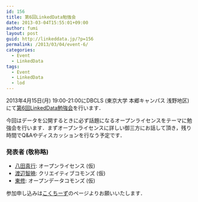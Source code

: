 ```yaml
---
id: 156
title: 第6回LinkedData勉強会
date: 2013-03-04T15:55:01+09:00
author: fumi
layout: post
guid: http://linkeddata.jp/?p=156
permalink: /2013/03/04/event-6/
categories:
  - Event
  - LinkedData
tags:
  - Event
  - LinkedData
  - lod
---
```

 <!-- Facebook Like Button v1.9.6 BEGIN [http://blog.bottomlessinc.com] -->

<!-- Facebook Like Button END -->

<div class="twitterbutton" style="float: left; padding-right: 5px;">
  <a href="http://twitter.com/share" class="twitter-share-button" data-count="horizontal" data-text="第6回LinkedData勉強会" data-via="" data-url="https://linkeddata.jp/2013/03/04/event-6/" data-lang="en" data-related="DolcePixel:We make beautiful and sweet WordPress Themes"></a>
</div>

2013年4月15日(月) 19:00-21:00にDBCLS (東京大学 本郷キャンパス 浅野地区)にて[第6回LinkedData勉強会](http://kokucheese.com/event/index/78993/)を行います．

今回はデータを公開するときに必ず話題になるオープンライセンスをテーマに勉強会を行います．まずオープンライセンスに詳しい御三方にお話して頂き，残り時間でQ&Aやディスカッションを行なう予定です．

### 発表者 (敬称略) 

  * [八田真行](https://twitter.com/mhatta): オープンライセンス (仮) 
  * [渡辺智暁](https://twitter.com/wata_tomo): クリエイティブコモンズ (仮)
  * [東修](https://twitter.com/higa4): オープンデータコモンズ (仮)

参加申し込みは[こくちーず](http://kokucheese.com/event/index/78993/)のページよりお願いいたします．